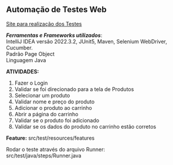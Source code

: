 
## Automação de Testes Web   
[Site para realização dos Testes](https://www.saucedemo.com)
 



***Ferramentas e Frameworks utilizados***:  
IntelliJ IDEA versão 2022.3.2, JUnit5, Maven, Selenium WebDriver, Cucumber.  
Padrão Page Object  
Linguagem Java    


**ATIVIDADES:**    


1. Fazer o Login  
2. Validar se foi direcionado para a tela de Produtos  
3. Selecionar um produto    
4. Validar nome e preço do produto      
5. Adicionar o produto ao carrinho   
6. Abrir a página do carrinho  
7. Validar se o produto foi adicionado  
8. Validar se os dados do produto no carrinho estão corretos

**Feature:**
src/test/resources/features    

Rodar o teste através do arquivo Runner:  
  src/test/java/steps/Runner.java  

